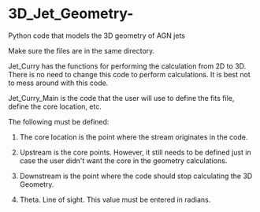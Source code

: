 # 3D_Jet_Geometry-
Python code that models the 3D geometry of AGN jets

Make sure the files are in the same directory. 

Jet_Curry has the functions for performing the calculation from 2D to 3D. 
There is no need to change this code to perform calculations. It is best not to 
mess around with this code. 

Jet_Curry_Main is the code that the user will use to define the fits file, define the 
core location, etc. 

The following must be defined:

1) The core location is the point where the stream originates in the code. 

2) Upstream is the core points. However, it still needs to be defined just in case the user didn't want the core in the geometry calculations.

3) Downstream is the point where the code should stop calculating the 3D Geometry. 

4) Theta. Line of sight. This value must be entered in radians. 
